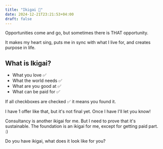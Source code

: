 ```yaml
---
title: "Ikigai 🥚"
date: 2024-12-21T23:21:53+04:00
draft: false
---
```

Opportunities come and go, but sometimes there is THAT opportunity. 

It makes my heart sing, puts me in sync with what I live for, and creates purpose in life.

## What is Ikigai?
- What you love ✅
- What the world needs ✅
- What are you good at ✅
- What can be paid for ✅

If all checkboxes are checked ✅ it means you found it.

I have 1 offer like that, but it's not final yet. Once I have I'll let you know!

Consultancy is another ikigai for me. But I need to prove that it's sustainable.
The foundation is an ikigai for me, except for getting paid part. :)

Do you have ikigai, what does it look like for you?



